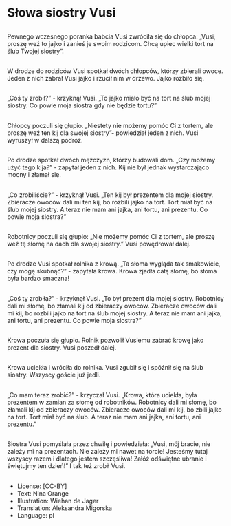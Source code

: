# Słowa siostry Vusi

##
Pewnego wczesnego poranka babcia Vusi zwróciła się do chłopca: „Vusi, proszę weź to jajko i zanieś je swoim rodzicom. Chcą upiec wielki tort na ślub Twojej siostry”.

##
W drodze do rodziców Vusi spotkał dwóch chłopców, którzy zbierali owoce. Jeden z nich zabrał Vusi jajko i rzucił nim w drzewo. Jajko rozbiło się.

##
„Coś ty zrobił?” - krzyknął Vusi. „To jajko miało być na tort na ślub mojej siostry. Co powie moja siostra gdy nie będzie tortu?”

##
Chłopcy poczuli się głupio. „Niestety nie możemy pomóc Ci z tortem, ale proszę weź ten kij dla swojej siostry”- powiedział jeden z nich. Vusi wyruszył w dalszą podróż.

##
Po drodze spotkał dwóch mężczyzn, którzy budowali dom. „Czy możemy użyć tego kija?” - zapytał jeden z nich. Kij nie był jednak wystarczająco mocny i złamał się.

##
„Co zrobiliście?” - krzyknął Vusi. „Ten kij był prezentem dla mojej siostry. Zbieracze owoców dali mi ten kij, bo rozbili jajko na tort. Tort miał być na ślub mojej siostry. A teraz nie mam ani jajka, ani tortu, ani prezentu. Co powie moja siostra?”

##
Robotnicy poczuli się głupio: „Nie możemy pomóc Ci z tortem, ale proszę weź tę słomę na dach dla swojej siostry.” Vusi powędrował dalej.

##
Po drodze Vusi spotkał rolnika z krową. „Ta słoma wygląda tak smakowicie, czy mogę skubnąć?” - zapytała krowa. Krowa zjadła całą słomę, bo słoma była bardzo smaczna!

##
„Coś ty zrobiła?” - krzyknął Vusi. „To był prezent dla mojej siostry. Robotnicy dali mi słomę, bo złamali kij od zbieraczy owoców. Zbieracze owoców dali mi kij, bo rozbili jajko na tort na ślub mojej siostry. A teraz nie mam ani jajka, ani tortu, ani prezentu. Co powie moja siostra?”

##
Krowa poczuła się głupio. Rolnik pozwolił Vusiemu zabrać krowę jako prezent dla siostry. Vusi poszedł dalej.

##
Krowa uciekła i wróciła do rolnika. Vusi zgubił się i spóźnił się na ślub siostry. Wszyscy goście już jedli.

##
„Co mam teraz zrobić?” - krzyczał Vusi. „Krowa, która uciekła, była prezentem w zamian za słomę od robotników. Robotnicy dali mi słomę, bo złamali kij od zbieraczy owoców. Zbieracze owoców dali mi kij, bo zbili jajko na tort. Tort miał być na ślub. A teraz nie mam ani jajka, ani tortu, ani prezentu.”

##
Siostra Vusi pomyślała przez chwilę i powiedziała: „Vusi, mój bracie, nie zależy mi na prezentach. Nie zależy mi nawet na torcie! Jesteśmy tutaj wszyscy razem i dlatego jestem szczęśliwa! Załóż odświętne ubranie i świętujmy ten dzień!” I tak też zrobił Vusi.

##
* License: [CC-BY]
* Text: Nina Orange
* Illustration: Wiehan de Jager
* Translation: Aleksandra Migorska
* Language: pl
